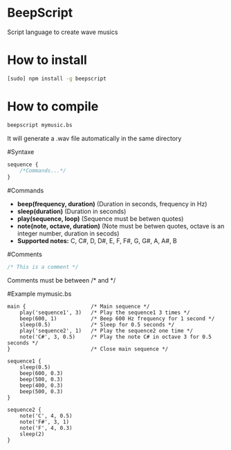 # BeepScript

Script language to create wave musics

# How to install

```sh
[sudo] npm install -g beepscript
```

# How to compile
```sh
beepscript mymusic.bs
```
It will generate a .wav file automatically in the same directory

#Syntaxe
```javascript
sequence {
    /*Commands...*/
}
```
#Commands
- **beep(frequency, duration)** (Duration in seconds, frequency in Hz)
- **sleep(duration)** (Duration in seconds)
- **play(sequence, loop)** (Sequence must be betwen quotes)
- **note(note, octave, duration)** (Note must be betwen quotes, octave is an integer number, duration in secods)
- **Supported notes:** C, C#, D, D#, E, F, F#, G, G#, A, A#, B

#Comments
```javascript
/* This is a comment */
```
Comments must be between /* and */

#Example
mymusic.bs
```
main {                     /* Main sequence */
    play('sequence1', 3)   /* Play the sequence1 3 times */
    beep(600, 1)           /* Beep 600 Hz frequency for 1 second */
    sleep(0.5)             /* Sleep for 0.5 seconds */
    play('sequence2', 1)   /* Play the sequence2 one time */
    note('C#', 3, 0.5)     /* Play the note C# in octave 3 for 0.5 seconds */
}                          /* Close main sequence */

sequence1 {
    sleep(0.5)
    beep(600, 0.3)
    beep(500, 0.3)
    beep(400, 0.3)
    beep(500, 0.3)
}

sequence2 {
    note('C', 4, 0.5)
    note('F#', 3, 1)
    note('F', 4, 0.3)
    sleep(2) 
}
```
